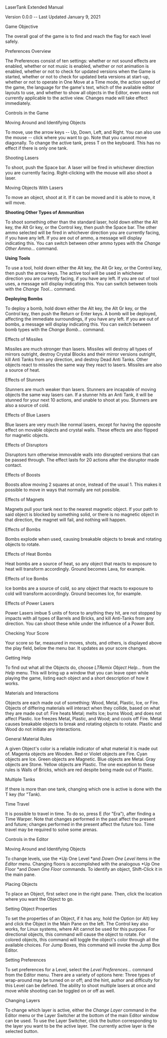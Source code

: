 LaserTank Extended Manual

Version 0.0.0 -- Last Updated January 9, 2021

Game Objective

The overall goal of the game is to find and reach the flag for each
level safely.

Preferences Overview

The Preferences consist of ten settings: whether or not sound effects
are enabled, whether or not music is enabled, whether or not animation
is enabled, whether or not to check for updated versions when the Game
is started, whether or not to check for updated beta versions at
start-up, whether or not to operate in One Move at a Time mode, the
action speed of the game, the language for the game\'s text, which of
the available editor layouts to use, and whether to show all objects in
the Editor, even ones not currently applicable to the active view.
Changes made will take effect immediately.

Controls in the Game

Moving Around and Identifying Objects

To move, use the arrow keys -- Up, Down, Left, and Right. You can also
use the mouse -- click where you want to go. Note that you cannot move
diagonally. To change the active tank, press T on the keyboard. This has
no effect if there is only one tank.

Shooting Lasers

To shoot, push the Space bar. A laser will be fired in whichever
direction you are currently facing. Right-clicking with the mouse will
also shoot a laser.

Moving Objects With Lasers

To move an object, shoot at it. If it can be moved and it is able to
move, it will move.

**Shooting Other Types of Ammunition**

To shoot something other than the standard laser, hold down either the
Alt key, the Alt Gr key, or the Control key, then push the Space bar.
The other ammo selected will be fired in whichever direction you are
currently facing, if you have any left. If you are out of ammo, a
message will display indicating this. You can switch between other ammo
types with the *Change Other Ammo\...* command.

**Using Tools**

To use a tool, hold down either the Alt key, the Alt Gr key, or the
Control key, then push the arrow keys. The active tool will be used in
whichever direction you are currently facing, if you have any left. If
you are out of tool uses, a message will display indicating this. You
can switch between tools with the *Change Tool\...* command.

**Deploying Bombs**

To deploy a bomb, hold down either the Alt key, the Alt Gr key, or the
Control key, then push the Return or Enter keys. A bomb will be
deployed, affecting the immediate surroundings, if you have any left. If
you are out of bombs, a message will display indicating this. You can
switch between bomb types with the *Change Bomb\...* command.

Effects of Missiles

Missiles are much stronger than lasers. Missiles will destroy all types
of mirrors outright, destroy Crystal Blocks and their mirror versions
outright, kill Anti Tanks from any direction, and destroy Dead Anti
Tanks. Other objects react to missiles the same way they react to
lasers. Missiles are also a source of heat.

Effects of Stunners

Stunners are much weaker than lasers. Stunners are incapable of moving
objects the same way lasers can. If a stunner hits an Anti Tank, it will
be stunned for your next 10 actions, and unable to shoot at you.
Stunners are also a source of cold.

Effects of Blue Lasers

Blue lasers are very much like normal lasers, except for having the
opposite effect on movable objects and crystal walls. These effects are
also flipped for magnetic objects.

Effects of Disruptors

Disruptors turn otherwise immovable walls into disrupted versions that
can be passed through. The effect lasts for 20 actions after the
disruptor made contact.

Effects of Boosts

Boosts allow moving 2 squares at once, instead of the usual 1. This
makes it possible to move in ways that normally are not possible.

Effects of Magnets

Magnets pull your tank next to the nearest magnetic object. If your path
to said object is blocked by something solid, or there is no magnetic
object in that direction, the magnet will fail, and nothing will happen.

Effects of Bombs

Bombs explode when used, causing breakable objects to break and rotating
objects to rotate.

Effects of Heat Bombs

Heat bombs are a source of heat, so any object that reacts to exposure
to heat will transform accordingly. Ground becomes Lava, for example.

Effects of Ice Bombs

Ice bombs are a source of cold, so any object that reacts to exposure to
cold will transform accordingly. Ground becomes Ice, for example.

Effects of Power Lasers

Power Lasers imbue 5 units of force to anything they hit, are not
stopped by impacts with all types of Barrels and Bricks, and kill
Anti-Tanks from any direction. You can shoot these while under the
influence of a Power Bolt.

Checking Your Score

Your score so far, measured in moves, shots, and others, is displayed
above the play field, below the menu bar. It updates as your score
changes.

Getting Help

To find out what all the Objects do, choose *LTRemix Object Help\...*
from the *Help* menu. This will bring up a window that you can leave
open while playing the game, listing each object and a short description
of how it works.

Materials and Interactions

Objects are each made out of something: Wood, Metal, Plastic, Ice, or
Fire. Objects of differing materials will interact when they collide,
based on what they are made out of: Fire heats Metal; melts Ice; burns
Wood; and does not affect Plastic. Ice freezes Metal, Plastic, and Wood;
and cools off Fire. Metal causes breakable objects to break and rotating
objects to rotate. Plastic and Wood do not initiate any interactions.

General Material Rules

A given Object\'s color is a reliable indicator of what material it is
made out of. Magenta objects are Wooden. Red or Violet objects are Fire.
Cyan objects are Ice. Green objects are Magnetic. Blue objects are
Metal. Gray objects are Stone. Yellow objects are Plastic. The one
exception to these rules is Walls of Bricks, which are red despite being
made out of Plastic.

Multiple Tanks

If there is more than one tank, changing which one is active is done
with the T key (for "Tank).

Time Travel

It is possible to travel in time. To do so, press E (for "Era"), after
finding a Time Warper. Note that changes performed in the past affect
the present and future; changes performed in the present affect the
future too. Time travel may be required to solve some arenas.

Controls in the Editor

Moving Around and Identifying Objects

To change levels, use the *Up One Level *and *Down One Level* items in
the *Editor* menu. Changing floors is accomplished with the analogous
*Up One Floor *and *Down One Floor* commands. To identify an object,
Shift-Click it in the main pane.

Placing Objects

To place an Object, first select one in the right pane. Then, click the
location where you want the Object to go.

Setting Object Properties

To set the properties of an Object, if it has any, hold the Option (or
Alt) key and click the Object in the Main Pane on the left. The Control
key also works, for Linux systems, where Alt cannot be used for this
purpose. For directional objects, this command will cause the object to
rotate. For colored objects, this command will toggle the object\'s
color through all the available choices. For Jump Boxes, this command
will invoke the Jump Box Editor.

Setting Preferences

To set preferences for a Level, select the *Level Preferences...*
command from the Editor menu. There are a variety of options here: Three
types of wrap-around may be turned on or off; and the hint, author and
difficulty for this Level can be defined. The ability to shoot multiple
lasers at once and move while shooting can be toggled on or off as well.

Changing Layers

To change which layer is active, either the *Change Layer* command in
the Editor menu or the Layer Switcher at the bottom of the main Editor
window can be used. To use the Layer Switcher, click the button
corresponding to the layer you want to be the active layer. The
currently active layer is the selected button.
